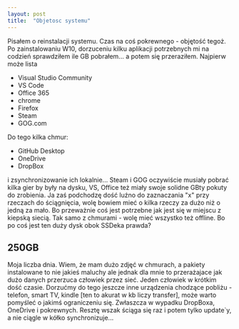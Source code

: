 ```yaml
---
layout: post
title:  "Objetosc systemu"
---
```

Pisałem o reinstalacji systemu. Czas na coś pokrewnego - objętość tegoż.
Po zainstalowaniu W10, dorzuceniu kilku aplikacji potrzebnych mi na codzień sprawdziłem ile GB pobrałem... a potem się przeraziłem. Najpierw może lista
* Visual Studio Community
* VS Code
* Office 365
* chrome
* Firefox
* Steam
* GOG.com

Do tego kilka chmur:

* GitHub Desktop
* OneDrive
* DropBox

i zsynchronizowanie ich lokalnie...
Steam i GOG oczywiście musiały pobrać kilka gier by były na dysku, VS, Office też miały swoje solidne GBty pokuty do zrobienia. Ja zaś podchodzę dość luźno do zaznaczania "x" przy rzeczach do ściągnięcia, wolę bowiem mieć o kilka rzeczy za dużo niż o jedną za mało. Bo przeważnie coś jest potrzebne jak jest się w miejscu z kiepską siecią. Tak samo z chmurami - wolę mieć wszystko też offline. Bo po coś jest ten duży dysk obok SSDeka prawda?

##  250GB  ##
Moja liczba dnia. Wiem, że mam dużo zdjęć w chmurach, a pakiety instalowane to nie jakieś maluchy ale jednak dla mnie to przerażajace jak dużo danych przerzuca człowiek przez sieć. Jeden człowiek w krótkim dość czasie. Dorzućmy do tego jeszcze inne urządzenia chodzące  pobliżu - telefon, smart TV, kindle [ten to akurat w kb liczy transfer], może warto pomyśleć o jakimś ograniczeniu się. Zwłaszcza w wypadku DropBoxa, OneDrive i pokrewnych. Resztę wszak ściąga się raz i potem tylko update`y, a nie ciągle w kółko synchronizuje...